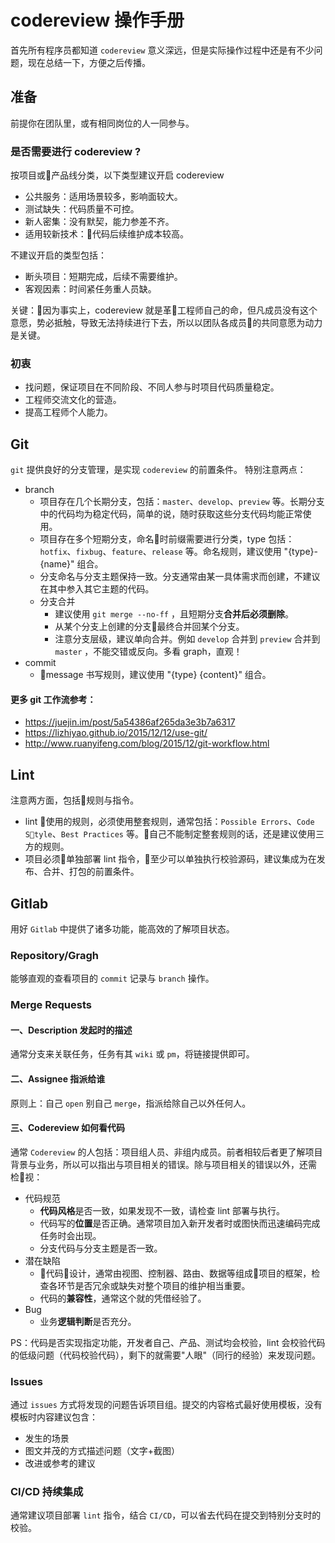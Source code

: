 # codereview 操作手册
首先所有程序员都知道 `codereview` 意义深远，但是实际操作过程中还是有不少问题，现在总结一下，方便之后传播。

## 准备
前提你在团队里，或有相同岗位的人一同参与。

### 是否需要进行 codereview ? 
按项目或产品线分类，以下类型建议开启 codereview
- 公共服务：适用场景较多，影响面较大。
- 测试缺失：代码质量不可控。
- 新人密集：没有默契，能力参差不齐。
- 适用较新技术：代码后续维护成本较高。

不建议开启的类型包括：
- 断头项目：短期完成，后续不需要维护。
- 客观因素：时间紧任务重人员缺。

关键：因为事实上，codereview 就是革工程师自己的命，但凡成员没有这个意愿，势必抵触，导致无法持续进行下去，所以以团队各成员的共同意愿为动力是关键。

### 初衷
- 找问题，保证项目在不同阶段、不同人参与时项目代码质量稳定。
- 工程师交流文化的营造。
- 提高工程师个人能力。

## Git
`git` 提供良好的分支管理，是实现 `codereview` 的前置条件。
特别注意两点：
- branch
  - 项目存在几个长期分支，包括：`master`、`develop`、`preview` 等。长期分支中的代码均为稳定代码，简单的说，随时获取这些分支代码均能正常使用。
  - 项目存在多个短期分支，命名时前缀需要进行分类，type 包括：`hotfix`、`fixbug`、`feature`、`release` 等。命名规则，建议使用 "{type}-{name}" 组合。
  - 分支命名与分支主题保持一致。分支通常由某一具体需求而创建，不建议在其中参入其它主题的代码。
  - 分支合并
    - 建议使用 `git merge --no-ff` ，且短期分支**合并后必须删除**。
    - 从某个分支上创建的分支最终合并回某个分支。
    - 注意分支层级，建议单向合并。例如 `develop` 合并到 `preview` 合并到 `master` ，不能交错或反向。多看 graph，直观！
- commit
  - message 书写规则，建议使用 "{type} {content}" 组合。

#### 更多 git 工作流参考：
- https://juejin.im/post/5a54386af265da3e3b7a6317
- https://lizhiyao.github.io/2015/12/12/use-git/
- http://www.ruanyifeng.com/blog/2015/12/git-workflow.html

## Lint
注意两方面，包括规则与指令。
- lint 使用的规则，必须使用整套规则，通常包括：`Possible Errors`、`Code Style`、`Best Practices` 等。自己不能制定整套规则的话，还是建议使用三方的规则。
- 项目必须单独部署 lint 指令，至少可以单独执行校验源码，建议集成为在发布、合并、打包的前置条件。

## Gitlab
用好 `Gitlab` 中提供了诸多功能，能高效的了解项目状态。

### Repository/Gragh
能够直观的查看项目的 `commit` 记录与 `branch` 操作。

### Merge Requests
#### 一、Description 发起时的描述
通常分支来关联任务，任务有其 `wiki` 或 `pm`，将链接提供即可。

#### 二、Assignee 指派给谁
原则上：自己 `open` 别自己 `merge`，指派给除自己以外任何人。

#### 三、Codereview 如何看代码
通常 `Codereview` 的人包括：项目组人员、非组内成员。前者相较后者更了解项目背景与业务，所以可以指出与项目相关的错误。除与项目相关的错误以外，还需检视：
- 代码规范
  - **代码风格**是否一致，如果发现不一致，请检查 lint 部署与执行。
  - 代码写的**位置**是否正确。通常项目加入新开发者时或图快而迅速编码完成任务时会出现。
  - 分支代码与分支主题是否一致。
- 潜在缺陷
  - 代码设计，通常由视图、控制器、路由、数据等组成项目的框架，检查各环节是否冗余或缺失对整个项目的维护相当重要。
  - 代码的**兼容性**，通常这个就的凭借经验了。
- Bug
  - 业务**逻辑判断**是否充分。

PS：代码是否实现指定功能，开发者自己、产品、测试均会校验，lint 会校验代码的低级问题（代码校验代码），剩下的就需要"人眼"（同行的经验）来发现问题。


### Issues
通过 `issues` 方式将发现的问题告诉项目组。提交的内容格式最好使用模板，没有模板时内容建议包含：
- 发生的场景
- 图文并茂的方式描述问题（文字+截图）
- 改进或参考的建议


### CI/CD 持续集成
通常建议项目部署 `lint` 指令，结合 `CI/CD`，可以省去代码在提交到特别分支时的校验。
